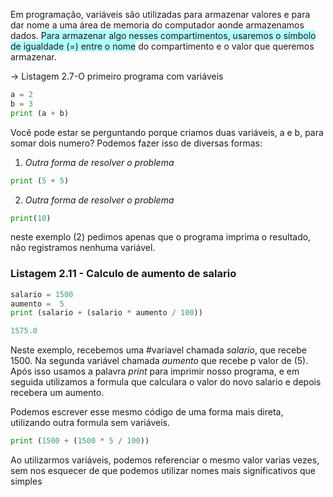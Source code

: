 Em programação, variáveis são utilizadas para armazenar valores e para dar nome a uma área de memoria do computador aonde armazenamos dados. <span style="background:#b1ffff">Para armazenar algo nesses compartimentos, usaremos o símbolo de igualdade (=) entre o nome</span> do compartimento e o valor que queremos armazenar.

-> Listagem 2.7-O primeiro programa com variáveis
```Python
a = 2
b = 3
print (a + b)
```

Você pode estar se perguntando porque criamos duas variáveis, a e b, para somar dois numero? Podemos fazer isso de diversas formas: 
1. *Outra forma de resolver o problema*
``` Python
print (5 + 5)
```

2. *Outra forma de resolver o problema* 
```Python
print(10)
```
neste exemplo (2) pedimos apenas que o programa imprima o resultado, não registramos nenhuma variável.

### Listagem 2.11 - Calculo de aumento de salario
```Python
salario = 1500
aumento =  5
print (salario + (salario * aumento / 100))

1575.0
```
Neste exemplo, recebemos uma #variavel chamada *salario*, que recebe 1500. Na segunda variável chamada *aumento* que recebe p valor de (5). Após isso usamos a palavra *print* para imprimir nosso programa, e em seguida utilizamos a formula que calculara o valor do novo salario e depois recebera um aumento. 

Podemos escrever esse mesmo código de uma forma mais direta, utilizando outra formula sem variáveis.
```Python
print (1500 + (1500 * 5 / 100))
```
Ao utilizarmos variáveis, podemos referenciar o mesmo valor varias vezes, sem nos esquecer de que podemos utilizar nomes mais significativos que simples